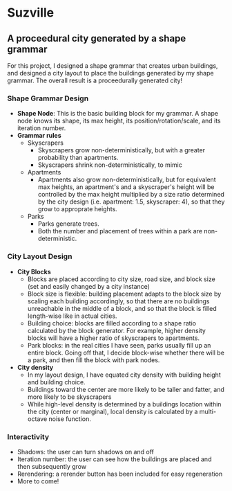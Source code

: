 
# Suzville
## A proceedural city generated by a shape grammar
For this project, I designed a shape grammar that creates urban buildings, and designed a city layout to place the buildings generated by my shape grammar. The overall result is a proceedurally generated city!
### Shape Grammar Design
* **Shape Node**: This is the basic building block for my grammar. A shape node knows its shape, its max height, its position/rotation/scale, and its iteration number.
* **Grammar rules**
  * Skyscrapers
    * Skyscrapers grow non-deterministically, but with a greater probability than apartments.
    * Skyscrapers shrink non-deterministically, to mimic 
  * Apartments
    * Apartments also grow non-deterministically, but for equivalent max heights, an apartment's and a skyscraper's height will be controlled by the max height multiplied by a size ratio determined by the city design (i.e. apartment: 1.5, skyscraper: 4), so that they grow to approprate heights. 
  * Parks 
    * Parks generate trees. 
    * Both the number and placement of trees within a park are non-deterministic.

### City Layout Design
* **City Blocks**
  * Blocks are placed according to city size, road size, and block size (set and easily changed by a city instance)
  * Block size is flexible: building placement adapts to the block size by scaling each building accordingly, so that there are no buildings unreachable in the middle of a block, and so that the block is filled length-wise like in actual cities.
  * Building choice: blocks are filled according to a shape ratio calculated by the block generator. For example, higher density blocks will have a higher ratio of skyscrapers to apartments.
  * Park blocks: in the real cities I have seen, parks usually fill up an entire block. Going off that, I decide block-wise whether there will be a park, and then fill the block with park nodes. 
* **City density**
  * In my layout design, I have equated city density with building height and building choice.
  * Buildings toward the center are more likely to be taller and fatter, and more likely to be skyscrapers
  * While high-level density is determined by a buildings location within the city (center or marginal), local density is calculated by a multi-octave noise function.
 
### Interactivity
* Shadows: the user can turn shadows on and off
* Iteration number: the user can see how the buildings are placed and then subsequently grow
* Rerendering: a rerender button has been included for easy regeneration
* More to come!


